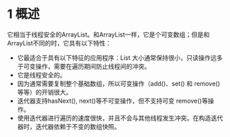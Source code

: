 #  1 概述

它相当于线程安全的ArrayList。和ArrayList一样，它是个可变数组；但是和ArrayList不同的时，它具有以下特性：

* 它最适合于具有以下特征的应用程序：List 大小通常保持很小，只读操作远多于可变操作，需要在遍历期间防止线程间的冲突。
* 它是线程安全的。
* 因为通常需要复制整个基础数组，所以可变操作（add()、set() 和 remove() 等等）的开销很大。
* 迭代器支持hasNext(), next()等不可变操作，但不支持可变 remove()等操作。
* 使用迭代器进行遍历的速度很快，并且不会与其他线程发生冲突。在构造迭代器时，迭代器依赖于不变的数组快照。